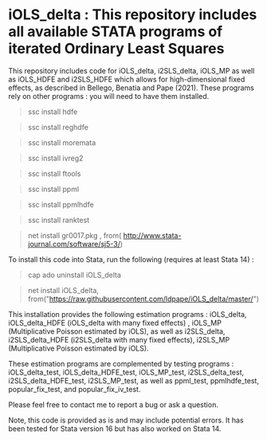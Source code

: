 # iOLS_delta : This repository includes all available STATA programs  of iterated Ordinary Least Squares

This repository includes code for iOLS_delta, i2SLS_delta, iOLS_MP as well as iOLS_HDFE and i2SLS_HDFE which allows for high-dimensional fixed effects, as described in Bellego, Benatia and Pape (2021). These programs rely on other programs : you will need to have them installed.

>ssc install hdfe

>ssc install reghdfe

>ssc install moremata

>ssc install ivreg2

>ssc install ftools

>ssc install ppml

>ssc install ppmlhdfe 

>ssc install ranktest

>net install gr0017.pkg , from( http://www.stata-journal.com/software/sj5-3/) 

To install this code into Stata, run the following (requires at least Stata 14) : 

>cap ado uninstall iOLS_delta

>net install iOLS_delta, from("https://raw.githubusercontent.com/ldpape/iOLS_delta/master/")

This installation provides the following estimation programs : iOLS_delta, iOLS_delta_HDFE (iOLS_delta with many fixed effects) , iOLS_MP (Multiplicative Poisson estimated by iOLS), as well as i2SLS_delta, i2SLS_delta_HDFE (i2SLS_delta with many fixed effects), i2SLS_MP (Multiplicative Poisson estimated by iOLS). 

These estimation programs are complemented by testing programs : iOLS_delta_test, iOLS_delta_HDFE_test, iOLS_MP_test, i2SLS_delta_test, i2SLS_delta_HDFE_test, i2SLS_MP_test, as well as ppml_test, ppmlhdfe_test, popular_fix_test, and popular_fix_iv_test. 

Please feel free to contact me to report a bug or ask a question. 

Note, this code is provided as is and may include potential errors.  It has been tested for Stata version 16 but has also worked on Stata 14. 

